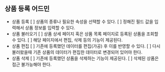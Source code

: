 ## 상품 등록 어드민

- 상품 등록
    [ ] 상품의 종류나 필요한 속성을 선택할 수 있다.
    [ ] 정해진 필드 값을 입력해서 상품 정보를 입력할 수 있다.
- 상품 불러오기
    [ ] 상품 상세 페이지 혹은 상품 목록 페이지로 등록된 상품을 조회할 수 있다.
    [ ] 해당 페이지에서 편집, 삭제 등의 기능이 제공된다.
- 상품 편집
    [ ] 기존에 등록했던 데이터를 편집(가공) 후 이를 반영할 수 있다.
    [ ] 다시 불러왔을때 기존 상품의 데이터가 편집한 데이터로 변경되어 있어야 한다.
- 상품 삭제
    [ ] 기존에 등록했던 상품을 삭제하는 기능이 제공된다.
    [ ] 삭제된 상품은 접근 불가능해야 한다.
    